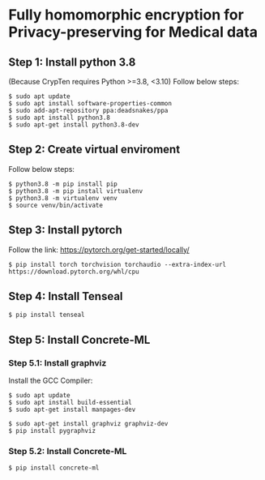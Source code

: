 # Fully homomorphic encryption for Privacy-preserving for Medical data

## Step 1: Install python 3.8
(Because CrypTen requires Python >=3.8, <3.10) Follow below steps:
```
$ sudo apt update
$ sudo apt install software-properties-common
$ sudo add-apt-repository ppa:deadsnakes/ppa
$ sudo apt install python3.8
$ sudo apt-get install python3.8-dev
```

## Step 2: Create virtual enviroment
Follow below steps:
```
$ python3.8 -m pip install pip
$ python3.8 -m pip install virtualenv
$ python3.8 -m virtualenv venv
$ source venv/bin/activate
```

## Step 3: Install pytorch
Follow the link: https://pytorch.org/get-started/locally/
```
$ pip install torch torchvision torchaudio --extra-index-url https://download.pytorch.org/whl/cpu
```

## Step 4: Install Tenseal

```
$ pip install tenseal
```

## Step 5: Install Concrete-ML
### Step 5.1: Install graphviz
Install the GCC Compiler:
```
$ sudo apt update
$ sudo apt install build-essential
$ sudo apt-get install manpages-dev
```
```
$ sudo apt-get install graphviz graphviz-dev
$ pip install pygraphviz
```

### Step 5.2: Install Concrete-ML
```
$ pip install concrete-ml
```

